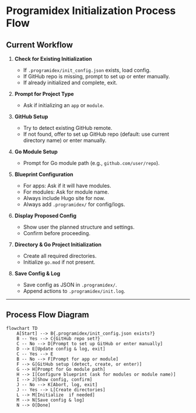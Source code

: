 # Programidex Initialization Process Flow

## Current Workflow

1. **Check for Existing Initialization**
    - If `.programidex/init_config.json` exists, load config.
    - If GitHub repo is missing, prompt to set up or enter manually.
    - If already initialized and complete, exit.

2. **Prompt for Project Type**
    - Ask if initializing an `app` or `module`.

3. **GitHub Setup**
    - Try to detect existing GitHub remote.
    - If not found, offer to set up GitHub repo (default: use current directory name) or enter manually.

4. **Go Module Setup**
    - Prompt for Go module path (e.g., `github.com/user/repo`).

5. **Blueprint Configuration**
    - For apps: Ask if it will have modules.
    - For modules: Ask for module name.
    - Always include Hugo site for now.
    - Always add `.programidex/` for config/logs.

6. **Display Proposed Config**
    - Show user the planned structure and settings.
    - Confirm before proceeding.

7. **Directory & Go Project Initialization**
    - Create all required directories.
    - Initialize `go.mod` if not present.

8. **Save Config & Log**
    - Save config as JSON in `.programidex/`.
    - Append actions to `.programidex/init.log`.

---

## Process Flow Diagram

```mermaid
flowchart TD
    A[Start] --> B{.programidex/init_config.json exists?}
    B -- Yes --> C{GitHub repo set?}
    C -- No --> D[Prompt to set up GitHub or enter manually]
    D --> E[Update config & log, exit]
    C -- Yes --> E
    B -- No --> F[Prompt for app or module]
    F --> G[GitHub setup (detect, create, or enter)]
    G --> H[Prompt for Go module path]
    H --> I[Configure blueprint (ask for modules or module name)]
    I --> J[Show config, confirm]
    J -- No --> K[Abort, log, exit]
    J -- Yes --> L[Create directories]
    L --> M[Initialize  if needed]
    M --> N[Save config & log]
    N --> O[Done]